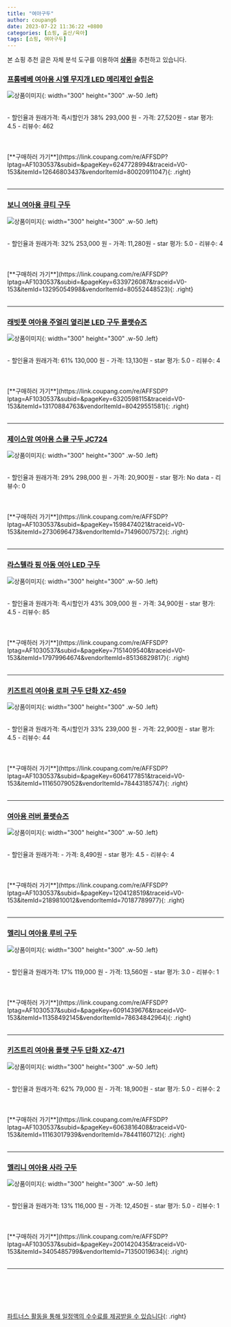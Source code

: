 ```yaml
---
title: "여아구두"
author: coupang6
date: 2023-07-22 11:36:22 +0800
categories: [쇼핑, 출산/육아]
tags: [쇼핑, 여아구두]
---
```


본 쇼핑 추천 글은 자체 분석 도구를 이용하여 [**상품**](https://link.coupang.com/a/bao1ui)을 추천하고 있습니다.

### [프롬베베 여아용 시엘 무지개 LED 메리제인 슬립온](https://link.coupang.com/re/AFFSDP?lptag=AF1030537&subid=&pageKey=6247728994&traceid=V0-153&itemId=12646803437&vendorItemId=80020911047)

![상품이미지](https://thumbnail6.coupangcdn.com/thumbnails/remote/230x230ex/image/retail/images/1773370630004153-e54673c5-8263-45e8-8a0e-b7b3a5e8fbcd.png){: width="300" height="300" .w-50 .left}


<br>
- 할인율과 원래가격: 즉시할인가 38%  293,000   원
- 가격: 27,520원
- star 평가: 4.5
- 리뷰수: 462
<br>
<br>
<br>
<br>
[**구매하러 가기**](https://link.coupang.com/re/AFFSDP?lptag=AF1030537&subid=&pageKey=6247728994&traceid=V0-153&itemId=12646803437&vendorItemId=80020911047){: .right}
<br>
<br>

---

### [보니 여아용 큐티 구두](https://link.coupang.com/re/AFFSDP?lptag=AF1030537&subid=&pageKey=6339726087&traceid=V0-153&itemId=13295054998&vendorItemId=80552448523)

![상품이미지](https://thumbnail6.coupangcdn.com/thumbnails/remote/230x230ex/image/retail/images/394105192502524-304da4c0-3fec-463f-95fb-342563cebd0a.jpg){: width="300" height="300" .w-50 .left}


<br>
- 할인율과 원래가격: 32%  253,000   원
- 가격: 11,280원
- star 평가: 5.0
- 리뷰수: 4
<br>
<br>
<br>
<br>
[**구매하러 가기**](https://link.coupang.com/re/AFFSDP?lptag=AF1030537&subid=&pageKey=6339726087&traceid=V0-153&itemId=13295054998&vendorItemId=80552448523){: .right}
<br>
<br>

---

### [래빗풋 여아용 주얼리 옆리본 LED 구두 플랫슈즈](https://link.coupang.com/re/AFFSDP?lptag=AF1030537&subid=&pageKey=6320598115&traceid=V0-153&itemId=13170884763&vendorItemId=80429551581)

![상품이미지](https://thumbnail6.coupangcdn.com/thumbnails/remote/230x230ex/image/retail/images/2022/02/03/16/8/0666fe05-d5a0-45b9-b87a-2de823354a99.jpg){: width="300" height="300" .w-50 .left}


<br>
- 할인율과 원래가격: 61%  130,000   원
- 가격: 13,130원
- star 평가: 5.0
- 리뷰수: 4
<br>
<br>
<br>
<br>
[**구매하러 가기**](https://link.coupang.com/re/AFFSDP?lptag=AF1030537&subid=&pageKey=6320598115&traceid=V0-153&itemId=13170884763&vendorItemId=80429551581){: .right}
<br>
<br>

---

### [제이스맘 여아용 스쿨 구두 JC724](https://link.coupang.com/re/AFFSDP?lptag=AF1030537&subid=&pageKey=1598474021&traceid=V0-153&itemId=2730696473&vendorItemId=71496007572)

![상품이미지](https://thumbnail10.coupangcdn.com/thumbnails/remote/230x230ex/image/vendor_inventory/70c0/d2b98bea5d2537961493919f24d221f2e774d82fbdd38fe30c9263b5a7e6.jpg){: width="300" height="300" .w-50 .left}


<br>
- 할인율과 원래가격: 29%  298,000   원
- 가격: 20,900원
- star 평가: No data
- 리뷰수: 0
<br>
<br>
<br>
<br>
[**구매하러 가기**](https://link.coupang.com/re/AFFSDP?lptag=AF1030537&subid=&pageKey=1598474021&traceid=V0-153&itemId=2730696473&vendorItemId=71496007572){: .right}
<br>
<br>

---

### [라스텔라 핑 아동 여아 LED 구두](https://link.coupang.com/re/AFFSDP?lptag=AF1030537&subid=&pageKey=7151409540&traceid=V0-153&itemId=17979964674&vendorItemId=85136829817)

![상품이미지](https://thumbnail7.coupangcdn.com/thumbnails/remote/230x230ex/image/vendor_inventory/e877/cef54c1a6cfb88646d74dc562240cacd41a637499b24a42dc91255d6209f.jpg){: width="300" height="300" .w-50 .left}


<br>
- 할인율과 원래가격: 즉시할인가 43%  309,000   원
- 가격: 34,900원
- star 평가: 4.5
- 리뷰수: 85
<br>
<br>
<br>
<br>
[**구매하러 가기**](https://link.coupang.com/re/AFFSDP?lptag=AF1030537&subid=&pageKey=7151409540&traceid=V0-153&itemId=17979964674&vendorItemId=85136829817){: .right}
<br>
<br>

---

### [키즈트리 여아용 로퍼 구두 단화 XZ-459](https://link.coupang.com/re/AFFSDP?lptag=AF1030537&subid=&pageKey=6064177851&traceid=V0-153&itemId=11165079052&vendorItemId=78443185747)

![상품이미지](https://thumbnail7.coupangcdn.com/thumbnails/remote/230x230ex/image/rs_quotation_api/0cpmaqyl/ae45c5d0b70f4329ac093645887e74a1.jpg){: width="300" height="300" .w-50 .left}


<br>
- 할인율과 원래가격: 즉시할인가 33%  239,000   원
- 가격: 22,900원
- star 평가: 4.5
- 리뷰수: 44
<br>
<br>
<br>
<br>
[**구매하러 가기**](https://link.coupang.com/re/AFFSDP?lptag=AF1030537&subid=&pageKey=6064177851&traceid=V0-153&itemId=11165079052&vendorItemId=78443185747){: .right}
<br>
<br>

---

### [여아용 러버 플랫슈즈](https://link.coupang.com/re/AFFSDP?lptag=AF1030537&subid=&pageKey=1204128519&traceid=V0-153&itemId=2189810012&vendorItemId=70187789977)

![상품이미지](https://thumbnail7.coupangcdn.com/thumbnails/remote/230x230ex/image/retail/images/2020/01/22/14/2/ee5649bd-3687-48d3-bcd8-149f1a050124.jpg){: width="300" height="300" .w-50 .left}


<br>
- 할인율과 원래가격: 
- 가격: 8,490원
- star 평가: 4.5
- 리뷰수: 4
<br>
<br>
<br>
<br>
[**구매하러 가기**](https://link.coupang.com/re/AFFSDP?lptag=AF1030537&subid=&pageKey=1204128519&traceid=V0-153&itemId=2189810012&vendorItemId=70187789977){: .right}
<br>
<br>

---

### [멜리니 여아용 루비 구두](https://link.coupang.com/re/AFFSDP?lptag=AF1030537&subid=&pageKey=6091439676&traceid=V0-153&itemId=11358492145&vendorItemId=78634842964)

![상품이미지](https://thumbnail9.coupangcdn.com/thumbnails/remote/230x230ex/image/retail/images/2021/09/24/14/5/32197a62-2467-4156-bec7-3f7afbb404ee.jpg){: width="300" height="300" .w-50 .left}


<br>
- 할인율과 원래가격: 17%  119,000   원
- 가격: 13,560원
- star 평가: 3.0
- 리뷰수: 1
<br>
<br>
<br>
<br>
[**구매하러 가기**](https://link.coupang.com/re/AFFSDP?lptag=AF1030537&subid=&pageKey=6091439676&traceid=V0-153&itemId=11358492145&vendorItemId=78634842964){: .right}
<br>
<br>

---

### [키즈트리 여아용 플랫 구두 단화 XZ-471](https://link.coupang.com/re/AFFSDP?lptag=AF1030537&subid=&pageKey=6063816408&traceid=V0-153&itemId=11163017939&vendorItemId=78441160712)

![상품이미지](https://thumbnail9.coupangcdn.com/thumbnails/remote/230x230ex/image/rs_quotation_api/2utbswos/b5fe24119fe849d59898b6fe1617be8a.jpg){: width="300" height="300" .w-50 .left}


<br>
- 할인율과 원래가격: 62%  79,000   원
- 가격: 18,900원
- star 평가: 5.0
- 리뷰수: 2
<br>
<br>
<br>
<br>
[**구매하러 가기**](https://link.coupang.com/re/AFFSDP?lptag=AF1030537&subid=&pageKey=6063816408&traceid=V0-153&itemId=11163017939&vendorItemId=78441160712){: .right}
<br>
<br>

---

### [멜리니 여아용 사라 구두](https://link.coupang.com/re/AFFSDP?lptag=AF1030537&subid=&pageKey=2001420435&traceid=V0-153&itemId=3405485799&vendorItemId=71350019634)

![상품이미지](https://thumbnail6.coupangcdn.com/thumbnails/remote/230x230ex/image/retail/images/2020/08/19/14/4/6cbb38f1-cfe8-488a-9d4d-1d733c60ab39.jpg){: width="300" height="300" .w-50 .left}


<br>
- 할인율과 원래가격: 13%  116,000   원
- 가격: 12,450원
- star 평가: 5.0
- 리뷰수: 1
<br>
<br>
<br>
<br>
[**구매하러 가기**](https://link.coupang.com/re/AFFSDP?lptag=AF1030537&subid=&pageKey=2001420435&traceid=V0-153&itemId=3405485799&vendorItemId=71350019634){: .right}
<br>
<br>

---
<br><br><br><br><br> [파트너스 활동을 통해 일정액의 수수료를 제공받을 수 있습니다](https://link.coupang.com/a/bao1ui){: .right}